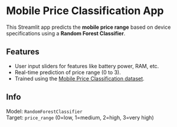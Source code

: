 # Mobile Price Classification App

This Streamlit app predicts the **mobile price range** based on device specifications using a **Random Forest Classifier**.

## Features

- User input sliders for features like battery power, RAM, etc.
- Real-time prediction of price range (0 to 3).
- Trained using the [Mobile Price Classification dataset](https://www.kaggle.com/datasets/iabhishekofficial/mobile-price-classification).

## Info

Model: `RandomForestClassifier`  
Target: `price_range` (0=low, 1=medium, 2=high, 3=very high)

